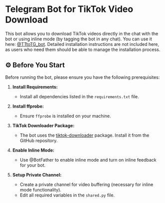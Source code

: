 # Telegram Bot for TikTok Video Download

This bot allows you to download TikTok videos directly in the chat with the bot or using inline mode (by tagging the bot in any chat). You can use it here: [@TTtoTG_bot](https://t.me/TTtoTG_bot). Detailed installation instructions are not included here, as users who need them should be able to manage the installation process.

## ⚙️ Before You Start

Before running the bot, please ensure you have the following prerequisites:

1. **Install Requirements:**
   - Install all dependencies listed in the `requirements.txt` file.

2. **Install ffprobe:**
   - Ensure `ffprobe` is installed on your machine.

3. **TikTok Downloader Package:**
   - The bot uses the [tiktok-downloader](https://github.com/krypton-byte/tiktok-downloader) package. Install it from the GitHub repository.

4. **Enable Inline Mode:**
   - Use @BotFather to enable inline mode and turn on inline feedback for your bot.

5. **Setup Private Channel:**
   - Create a private channel for video buffering (necessary for inline mode functionality).
   - Edit all required variables in the `shared.py` file.
